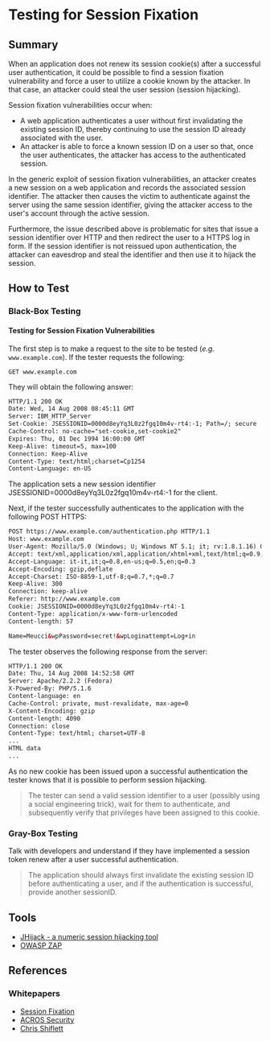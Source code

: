 # Testing for Session Fixation

## Summary

When an application does not renew its session cookie(s) after a successful user authentication, it could be possible to find a session fixation vulnerability and force a user to utilize a cookie known by the attacker. In that case, an attacker could steal the user session (session hijacking).

Session fixation vulnerabilities occur when:

- A web application authenticates a user without first invalidating the existing session ID, thereby continuing to use the session ID already associated with the user.
- An attacker is able to force a known session ID on a user so that, once the user authenticates, the attacker has access to the authenticated session.

In the generic exploit of session fixation vulnerabilities, an attacker creates a new session on a web application and records the associated session identifier. The attacker then causes the victim to authenticate against the server using the same session identifier, giving the attacker access to the user's account through the active session.

Furthermore, the issue described above is problematic for sites that issue a session identifier over HTTP and then redirect the user to a HTTPS log in form. If the session identifier is not reissued upon authentication, the attacker can eavesdrop and steal the identifier and then use it to hijack the session.

## How to Test

### Black-Box Testing

#### Testing for Session Fixation Vulnerabilities

The first step is to make a request to the site to be tested (_e.g._ `www.example.com`). If the tester requests the following:

`GET www.example.com`

They will obtain the following answer:

```html
HTTP/1.1 200 OK
Date: Wed, 14 Aug 2008 08:45:11 GMT
Server: IBM_HTTP_Server
Set-Cookie: JSESSIONID=0000d8eyYq3L0z2fgq10m4v-rt4:-1; Path=/; secure
Cache-Control: no-cache="set-cookie,set-cookie2"
Expires: Thu, 01 Dec 1994 16:00:00 GMT
Keep-Alive: timeout=5, max=100
Connection: Keep-Alive
Content-Type: text/html;charset=Cp1254
Content-Language: en-US
```

The application sets a new session identifier JSESSIONID=0000d8eyYq3L0z2fgq10m4v-rt4:-1 for the client.

Next, if the tester successfully authenticates to the application with the following POST HTTPS:

```html
POST https://www.example.com/authentication.php HTTP/1.1
Host: www.example.com
User-Agent: Mozilla/5.0 (Windows; U; Windows NT 5.1; it; rv:1.8.1.16) Gecko/20080702 Firefox/2.0.0.16
Accept: text/xml,application/xml,application/xhtml+xml,text/html;q=0.9,text/plain;q=0.8,image/png,*/*;q=0.5
Accept-Language: it-it,it;q=0.8,en-us;q=0.5,en;q=0.3
Accept-Encoding: gzip,deflate
Accept-Charset: ISO-8859-1,utf-8;q=0.7,*;q=0.7
Keep-Alive: 300
Connection: keep-alive
Referer: http://www.example.com
Cookie: JSESSIONID=0000d8eyYq3L0z2fgq10m4v-rt4:-1
Content-Type: application/x-www-form-urlencoded
Content-length: 57

Name=Meucci&wpPassword=secret!&wpLoginattempt=Log+in
```

The tester observes the following response from the server:

```html
HTTP/1.1 200 OK
Date: Thu, 14 Aug 2008 14:52:58 GMT
Server: Apache/2.2.2 (Fedora)
X-Powered-By: PHP/5.1.6
Content-language: en
Cache-Control: private, must-revalidate, max-age=0
X-Content-Encoding: gzip
Content-length: 4090
Connection: close
Content-Type: text/html; charset=UTF-8
...
HTML data
...
```

As no new cookie has been issued upon a successful authentication the tester knows that it is possible to perform session hijacking.

> The tester can send a valid session identifier to a user (possibly using a social engineering trick), wait for them to authenticate, and subsequently verify that privileges have been assigned to this cookie.

### Gray-Box Testing

Talk with developers and understand if they have implemented a session token renew after a user successful authentication.

> The application should always first invalidate the existing session ID before authenticating a user, and if the authentication is successful, provide another sessionID.

## Tools

- [JHijack - a numeric session hijacking tool](https://sourceforge.net/projects/jhijack/)
- [OWASP ZAP](https://www.zaproxy.org)

## References

### Whitepapers

- [Session Fixation](https://www.owasp.org/index.php/Session_Fixation)
- [ACROS Security](https://www.acrossecurity.com/papers/session_fixation.pdf)
- [Chris Shiflett](http://shiflett.org/articles/session-fixation)
